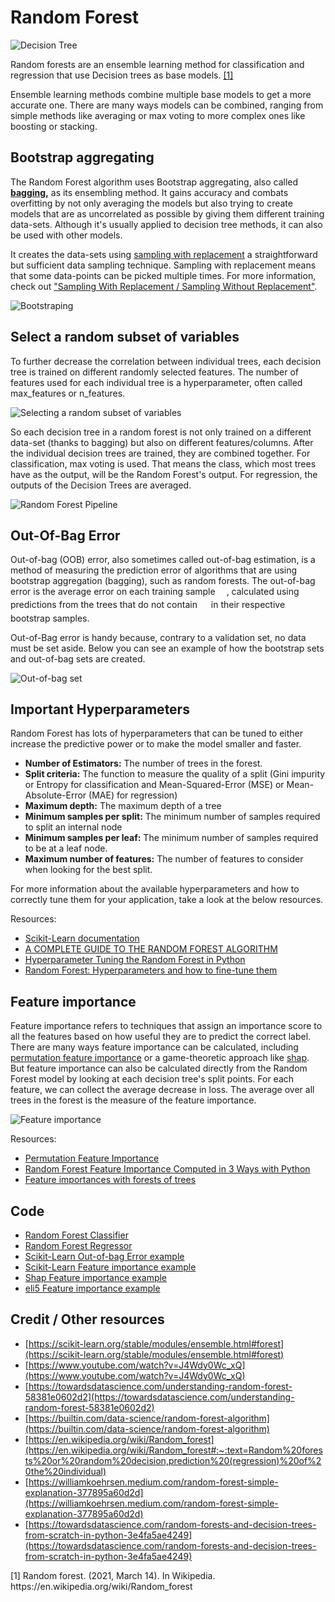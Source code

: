 # Random Forest

![Decision Tree](doc/decision_tree.png)

Random forests are an ensemble learning method for classification and regression that use Decision trees as base models. <a href="#reference1">[1]</a>

Ensemble learning methods combine multiple base models to get a more accurate one. There are many ways models can be combined, ranging from simple methods like averaging or max voting to more complex ones like boosting or stacking.

## Bootstrap aggregating

The Random Forest algorithm uses Bootstrap aggregating, also called **[bagging](https://en.wikipedia.org/wiki/Bootstrap_aggregating),** as its ensembling method. It gains accuracy and combats overfitting by not only averaging the models but also trying to create models that are as uncorrelated as possible by giving them different training data-sets. Although it's usually applied to decision tree methods, it can also be used with other models.

It creates the data-sets using [sampling with replacement](https://www.quora.com/Why-does-random-forest-use-sampling-with-replacement-instead-of-without-replacement) a straightforward but sufficient data sampling technique. Sampling with replacement means that some data-points can be picked multiple times. For more information, check out ["Sampling With Replacement / Sampling Without Replacement"](https://www.statisticshowto.com/sampling-with-replacement-without/).

![Bootstraping](doc/bootstrapping_vertical.png)

## Select a random subset of variables

To further decrease the correlation between individual trees, each decision tree is trained on different randomly selected features. The number of features used for each individual tree is a hyperparameter, often called max_features or n_features.

![Selecting a random subset of variables](doc/selecting_a_random_subset_of_variables_vertical.png)

So each decision tree in a random forest is not only trained on a different data-set (thanks to bagging) but also on different features/columns. After the individual decision trees are trained, they are combined together. For classification, max voting is used. That means the class, which most trees have as the output, will be the Random Forest's output. For regression, the outputs of the Decision Trees are averaged.

![Random Forest Pipeline](doc/random_forest_pipeline_horizontal_vertical.png)

## Out-Of-Bag Error

Out-of-bag (OOB) error, also sometimes called out-of-bag estimation, is a method of measuring the prediction error of algorithms that are using bootstrap aggregation (bagging), such as random forests. The out-of-bag error is the average error on each training sample <img src="tex/9fc20fb1d3825674c6a279cb0d5ca636.svg?invert_in_darkmode" align=middle width=14.045887349999989pt height=14.15524440000002pt/>, calculated using predictions from the trees that do not contain <img src="tex/9fc20fb1d3825674c6a279cb0d5ca636.svg?invert_in_darkmode" align=middle width=14.045887349999989pt height=14.15524440000002pt/> in their respective bootstrap samples.

Out-of-Bag error is handy because, contrary to a validation set, no data must be set aside. Below you can see an example of how the bootstrap sets and out-of-bag sets are created.

![Out-of-bag set](doc/out_of_bag_set.png)

## Important Hyperparameters

Random Forest has lots of hyperparameters that can be tuned to either increase the predictive power or to make the model smaller and faster.

- **Number of Estimators:** The number of trees in the forest.
- **Split criteria:** The function to measure the quality of a split (Gini impurity or Entropy for classification and Mean-Squared-Error (MSE) or Mean-Absolute-Error (MAE) for regression)
- **Maximum depth:** The maximum depth of a tree
- **Minimum samples per split:** The minimum number of samples required to split an internal node
- **Minimum samples per leaf:** The minimum number of samples required to be at a leaf node.
- **Maximum number of features:** The number of features to consider when looking for the best split.

For more information about the available hyperparameters and how to correctly tune them for your application, take a look at the below resources.

Resources:

- [Scikit-Learn documentation](https://scikit-learn.org/stable/modules/generated/sklearn.ensemble.RandomForestClassifier.html)
- [A COMPLETE GUIDE TO THE RANDOM FOREST ALGORITHM](https://builtin.com/data-science/random-forest-algorithm#hyperparameters)
- [Hyperparameter Tuning the Random Forest in Python](https://towardsdatascience.com/hyperparameter-tuning-the-random-forest-in-python-using-scikit-learn-28d2aa77dd74)
- [Random Forest: Hyperparameters and how to fine-tune them](https://towardsdatascience.com/random-forest-hyperparameters-and-how-to-fine-tune-them-17aee785ee0d)

## Feature importance

Feature importance refers to techniques that assign an importance score to all the features based on how useful they are to predict the correct label. There are many ways feature importance can be calculated, including [permutation feature importance](https://christophm.github.io/interpretable-ml-book/feature-importance.html) or a game-theoretic approach like [shap](https://github.com/slundberg/shap). But feature importance can also be calculated directly from the Random Forest model by looking at each decision tree's split points. For each feature, we can collect the average decrease in loss. The average over all trees in the forest is the measure of the feature importance.

![Feature importance](doc/feature_importance.png)

Resources:
- [Permutation Feature Importance](https://christophm.github.io/interpretable-ml-book/feature-importance.html)
- [Random Forest Feature Importance Computed in 3 Ways with Python](https://mljar.com/blog/feature-importance-in-random-forest/)
- [Feature importances with forests of trees](https://scikit-learn.org/stable/auto_examples/ensemble/plot_forest_importances.html)

## Code

- [Random Forest Classifier](code/random_forest_classifier.py)
- [Random Forest Regressor](code/random_forest_regressor.py)
- [Scikit-Learn Out-of-bag Error example](code/scikit-learn/out_of_bag_error_example.py)
- [Scikit-Learn Feature importance example](code/scikit-learn/feature_importance_example.py)
- [Shap Feature importance example](code/shap_feature_importance_example.py)
- [eli5 Feature importance example](code/eli5_feature_importance_example.py)

## Credit / Other resources

- [https://scikit-learn.org/stable/modules/ensemble.html#forest](https://scikit-learn.org/stable/modules/ensemble.html#forest)
- [https://www.youtube.com/watch?v=J4Wdy0Wc_xQ](https://www.youtube.com/watch?v=J4Wdy0Wc_xQ)
- [https://towardsdatascience.com/understanding-random-forest-58381e0602d2](https://towardsdatascience.com/understanding-random-forest-58381e0602d2)
- [https://builtin.com/data-science/random-forest-algorithm](https://builtin.com/data-science/random-forest-algorithm)
- [https://en.wikipedia.org/wiki/Random_forest](https://en.wikipedia.org/wiki/Random_forest#:~:text=Random%20forests%20or%20random%20decision,prediction%20(regression)%20of%20the%20individual)
- [https://williamkoehrsen.medium.com/random-forest-simple-explanation-377895a60d2d](https://williamkoehrsen.medium.com/random-forest-simple-explanation-377895a60d2d)
- [https://towardsdatascience.com/random-forests-and-decision-trees-from-scratch-in-python-3e4fa5ae4249](https://towardsdatascience.com/random-forests-and-decision-trees-from-scratch-in-python-3e4fa5ae4249)

<p id="reference1">[1] Random forest. (2021, March 14). In Wikipedia. https://en.wikipedia.org/wiki/Random_forest</p>



